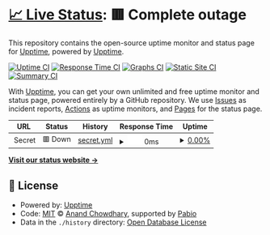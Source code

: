 # [📈 Live Status](https://upptime.github.io/upptime): <!--live status--> **🟥 Complete outage**

This repository contains the open-source uptime monitor and status page for [Upptime](https://upptime.js.org), powered by [Upptime](https://github.com/upptime/upptime).

[![Uptime CI](https://github.com/upptime/upptime/workflows/Uptime%20CI/badge.svg)](https://github.com/upptime/upptime/actions?query=workflow%3A%22Uptime+CI%22)
[![Response Time CI](https://github.com/upptime/upptime/workflows/Response%20Time%20CI/badge.svg)](https://github.com/upptime/upptime/actions?query=workflow%3A%22Response+Time+CI%22)
[![Graphs CI](https://github.com/upptime/upptime/workflows/Graphs%20CI/badge.svg)](https://github.com/upptime/upptime/actions?query=workflow%3A%22Graphs+CI%22)
[![Static Site CI](https://github.com/upptime/upptime/workflows/Static%20Site%20CI/badge.svg)](https://github.com/upptime/upptime/actions?query=workflow%3A%22Static+Site+CI%22)
[![Summary CI](https://github.com/upptime/upptime/workflows/Summary%20CI/badge.svg)](https://github.com/upptime/upptime/actions?query=workflow%3A%22Summary+CI%22)

With [Upptime](https://upptime.js.org), you can get your own unlimited and free uptime monitor and status page, powered entirely by a GitHub repository. We use [Issues](https://github.com/upptime/upptime/issues) as incident reports, [Actions](https://github.com/upptime/upptime/actions) as uptime monitors, and [Pages](https://upptime.github.io/upptime) for the status page.

<!--start: status pages-->
<!-- This summary is generated by Upptime (https://github.com/upptime/upptime) -->
<!-- Do not edit this manually, your changes will be overwritten -->
<!-- prettier-ignore -->
| URL | Status | History | Response Time | Uptime |
| --- | ------ | ------- | ------------- | ------ |
| <img alt="" src="https://icons.duckduckgo.com/ip3/null.ico" height="13"> Secret | 🟥 Down | [secret.yml](https://github.com/lastyyyyy/uptime/commits/HEAD/history/secret.yml) | <details><summary><img alt="Response time graph" src="./graphs/secret/response-time-week.png" height="20"> 0ms</summary><br><a href="https://upptime.github.io/upptime/history/secret"><img alt="Response time 0" src="https://img.shields.io/endpoint?url=https%3A%2F%2Fraw.githubusercontent.com%2Flastyyyyy%2Fuptime%2FHEAD%2Fapi%2Fsecret%2Fresponse-time.json"></a><br><a href="https://upptime.github.io/upptime/history/secret"><img alt="24-hour response time 0" src="https://img.shields.io/endpoint?url=https%3A%2F%2Fraw.githubusercontent.com%2Flastyyyyy%2Fuptime%2FHEAD%2Fapi%2Fsecret%2Fresponse-time-day.json"></a><br><a href="https://upptime.github.io/upptime/history/secret"><img alt="7-day response time 0" src="https://img.shields.io/endpoint?url=https%3A%2F%2Fraw.githubusercontent.com%2Flastyyyyy%2Fuptime%2FHEAD%2Fapi%2Fsecret%2Fresponse-time-week.json"></a><br><a href="https://upptime.github.io/upptime/history/secret"><img alt="30-day response time 0" src="https://img.shields.io/endpoint?url=https%3A%2F%2Fraw.githubusercontent.com%2Flastyyyyy%2Fuptime%2FHEAD%2Fapi%2Fsecret%2Fresponse-time-month.json"></a><br><a href="https://upptime.github.io/upptime/history/secret"><img alt="1-year response time 0" src="https://img.shields.io/endpoint?url=https%3A%2F%2Fraw.githubusercontent.com%2Flastyyyyy%2Fuptime%2FHEAD%2Fapi%2Fsecret%2Fresponse-time-year.json"></a></details> | <details><summary><a href="https://upptime.github.io/upptime/history/secret">0.00%</a></summary><a href="https://upptime.github.io/upptime/history/secret"><img alt="All-time uptime 0.00%" src="https://img.shields.io/endpoint?url=https%3A%2F%2Fraw.githubusercontent.com%2Flastyyyyy%2Fuptime%2FHEAD%2Fapi%2Fsecret%2Fuptime.json"></a><br><a href="https://upptime.github.io/upptime/history/secret"><img alt="24-hour uptime 0.00%" src="https://img.shields.io/endpoint?url=https%3A%2F%2Fraw.githubusercontent.com%2Flastyyyyy%2Fuptime%2FHEAD%2Fapi%2Fsecret%2Fuptime-day.json"></a><br><a href="https://upptime.github.io/upptime/history/secret"><img alt="7-day uptime 0.00%" src="https://img.shields.io/endpoint?url=https%3A%2F%2Fraw.githubusercontent.com%2Flastyyyyy%2Fuptime%2FHEAD%2Fapi%2Fsecret%2Fuptime-week.json"></a><br><a href="https://upptime.github.io/upptime/history/secret"><img alt="30-day uptime 4.67%" src="https://img.shields.io/endpoint?url=https%3A%2F%2Fraw.githubusercontent.com%2Flastyyyyy%2Fuptime%2FHEAD%2Fapi%2Fsecret%2Fuptime-month.json"></a><br><a href="https://upptime.github.io/upptime/history/secret"><img alt="1-year uptime 0.00%" src="https://img.shields.io/endpoint?url=https%3A%2F%2Fraw.githubusercontent.com%2Flastyyyyy%2Fuptime%2FHEAD%2Fapi%2Fsecret%2Fuptime-year.json"></a></details>

<!--end: status pages-->

[**Visit our status website →**](https://upptime.github.io/upptime)

## 📄 License

- Powered by: [Upptime](https://github.com/upptime/upptime)
- Code: [MIT](./LICENSE) © [Anand Chowdhary](https://anandchowdhary.com), supported by [Pabio](https://pabio.com)
- Data in the `./history` directory: [Open Database License](https://opendatacommons.org/licenses/odbl/1-0/)
